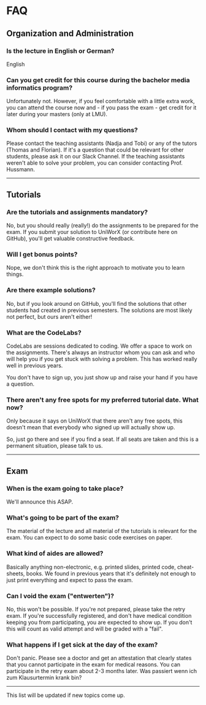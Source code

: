 # FAQ #

## Organization and Administration ##
### Is the lecture in English or German?
English
### Can you get credit for this course during the bachelor media informatics program?
Unfortunately not. However, if you feel comfortable with a little extra work, you can attend the course now and - if you pass the exam - get credit for it later during your masters (only at LMU).

### Whom should I contact with my questions?
Please contact the teaching assistants (Nadja and Tobi) or any of the tutors (Thomas and Florian). If it's a question that could be relevant for other students, please ask it on our Slack Channel. If the teaching assistants weren't able to solve your problem, you can consider contacting Prof. Hussmann.

--- 

## Tutorials
### Are the tutorials and assignments mandatory?
No, but you should really (really!) do the assignments to be prepared for the exam. If you submit your solution to UniWorX  (or contribute here on GitHub), you'll get valuable constructive feedback. 

### Will I get bonus points?
Nope, we don't think this is the right approach to motivate you to learn things.

### Are there example solutions?
No, but if you look around on GitHub, you'll find the solutions that other students had created in previous semesters. 
The solutions are most likely not perfect, but ours aren't either! 

### What are the CodeLabs?
CodeLabs are sessions dedicated to coding. We offer a space to work on the assignments. There's always an instructor 
whom you can ask and who will help you if you get stuck with solving a problem. This has worked really well in previous years.

You don't have to sign up, you just show up and raise your hand if you have a question.

### There aren't any free spots for my preferred tutorial date. What now?
Only because it says on UniWorX that there aren't any free spots, this doesn't mean that everybody who signed up will 
actually show up. 

So, just go there and see if you find a seat. If all seats are taken and this is a permanent situation, please talk to
us. 

---

## Exam
### When is the exam going to take place?
We'll announce this ASAP.

### What's going to be part of the exam?
The material of the lecture and all material of the tutorials is relevant for the exam. You can expect to do some
basic code exercises on paper. 

### What kind of aides are allowed?
Basically anything non-electronic, e.g. printed slides, printed code, cheat-sheets, books. We found in previous years
that it's definitely not enough to just print everything and expect to pass the exam. 

### Can I void the exam ("entwerten")?
No, this won't be possible. If you're not prepared, please take the retry exam. If you're successfully registered, and
don't have medical condition keeping you from participating, you are expected to show up. If you don't this will count
as valid attempt and will be graded with a "fail". 

### What happens if I get sick at the day of the exam? 
Don't panic. Please see a doctor and get an attestation that clearly states that you cannot participate in the exam
for medical reasons. You can participate in the retry exam about 2-3 months later.
Was passiert wenn ich zum Klausurtermin krank bin?

---

This list will be updated if new topics come up. 